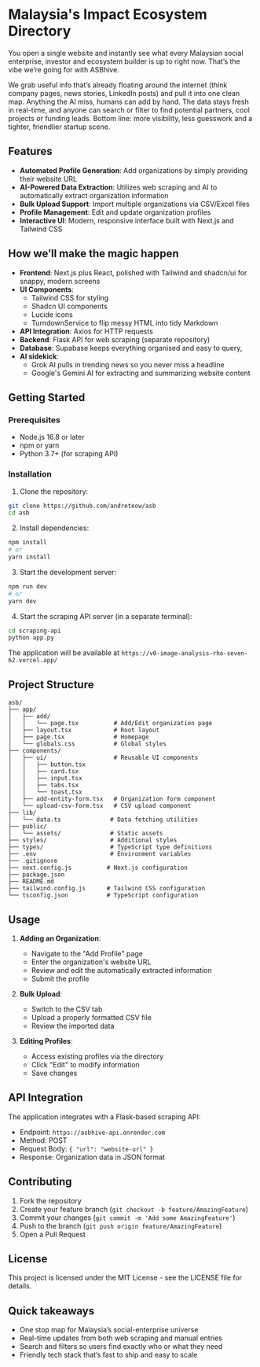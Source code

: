 # Malaysia's Impact Ecosystem Directory

You open a single website and instantly see what every Malaysian social enterprise, investor and ecosystem builder is up to right now. That’s the vibe we’re going for with ASBhive.

We grab useful info that’s already floating around the internet (think company pages, news stories, LinkedIn posts) and pull it into one clean map. Anything the AI miss, humans can add by hand. The data stays fresh in real-time, and anyone can search or filter to find potential partners, cool projects or funding leads. Bottom line: more visibility, less guesswork and a tighter, friendlier startup scene.


## Features

- **Automated Profile Generation**: Add organizations by simply providing their website URL
- **AI-Powered Data Extraction**: Utilizes web scraping and AI to automatically extract organization information
- **Bulk Upload Support**: Import multiple organizations via CSV/Excel files
- **Profile Management**: Edit and update organization profiles
- **Interactive UI**: Modern, responsive interface built with Next.js and Tailwind CSS

## How we’ll make the magic happen

- **Frontend**: Next.js plus React, polished with Tailwind and shadcn/ui for snappy, modern screens
- **UI Components**: 
  - Tailwind CSS for styling
  - Shadcn UI components
  - Lucide icons
  - TurndownService to flip messy HTML into tidy Markdown
- **API Integration**: Axios for HTTP requests
- **Backend**: Flask API for web scraping (separate repository)
- **Database**: Supabase keeps everything organised and easy to query, 
- **AI sidekick**: 
    - Grok AI pulls in trending news so you never miss a headline 
    - Google's Gemini AI for extracting and summarizing website content

## Getting Started

### Prerequisites

- Node.js 16.8 or later
- npm or yarn
- Python 3.7+ (for scraping API)

### Installation

1. Clone the repository:
```bash
git clone https://github.com/andreteow/asb
cd asb
```

2. Install dependencies:
```bash
npm install
# or
yarn install
```

3. Start the development server:
```bash
npm run dev
# or
yarn dev
```

4. Start the scraping API server (in a separate terminal):
```bash
cd scraping-api
python app.py
```

The application will be available at `https://v0-image-analysis-rho-seven-62.vercel.app/`

## Project Structure

```
asb/
├── app/
│   ├── add/
│   │   └── page.tsx          # Add/Edit organization page
│   ├── layout.tsx            # Root layout
│   ├── page.tsx              # Homepage
│   └── globals.css           # Global styles
├── components/
│   ├── ui/                   # Reusable UI components
│   │   ├── button.tsx
│   │   ├── card.tsx
│   │   ├── input.tsx
│   │   ├── tabs.tsx
│   │   └── toast.tsx
│   ├── add-entity-form.tsx   # Organization form component
│   └── upload-csv-form.tsx   # CSV upload component
├── lib/
│   └── data.ts              # Data fetching utilities
├── public/
│   └── assets/              # Static assets
├── styles/                  # Additional styles
├── types/                   # TypeScript type definitions
├── .env                     # Environment variables
├── .gitignore
├── next.config.js          # Next.js configuration
├── package.json
├── README.md
├── tailwind.config.js      # Tailwind CSS configuration
└── tsconfig.json           # TypeScript configuration
```

## Usage

1. **Adding an Organization**:
   - Navigate to the "Add Profile" page
   - Enter the organization's website URL
   - Review and edit the automatically extracted information
   - Submit the profile

2. **Bulk Upload**:
   - Switch to the CSV tab
   - Upload a properly formatted CSV file
   - Review the imported data

3. **Editing Profiles**:
   - Access existing profiles via the directory
   - Click "Edit" to modify information
   - Save changes

## API Integration

The application integrates with a Flask-based scraping API:

- Endpoint: `https://asbhive-api.onrender.com`
- Method: POST
- Request Body: `{ "url": "website-url" }`
- Response: Organization data in JSON format

## Contributing

1. Fork the repository
2. Create your feature branch (`git checkout -b feature/AmazingFeature`)
3. Commit your changes (`git commit -m 'Add some AmazingFeature'`)
4. Push to the branch (`git push origin feature/AmazingFeature`)
5. Open a Pull Request

## License

This project is licensed under the MIT License - see the LICENSE file for details.

## Quick takeaways
- One stop map for Malaysia’s social-enterprise universe
- Real-time updates from both web scraping and manual entries
- Search and filters so users find exactly who or what they need
- Friendly tech stack that’s fast to ship and easy to scale